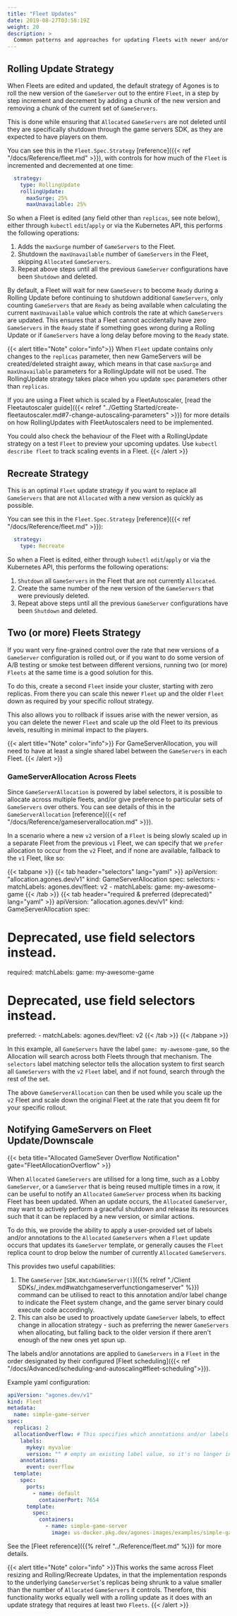 ```yaml
---
title: "Fleet Updates"
date: 2019-08-27T03:58:19Z
weight: 20
description: >
  Common patterns and approaches for updating Fleets with newer and/or different versions of your `GameServer` configuration.
---
```


## Rolling Update Strategy

When Fleets are edited and updated, the default strategy of Agones is to roll the new version of the `GameServer`
out to the entire `Fleet`, in a step by step increment and decrement by adding a chunk of the new version and removing
a chunk of the current set of `GameServers`.

This is done while ensuring that `Allocated` `GameServers` are not deleted
until they are specifically shutdown through the game servers SDK, as they are expected to have players on them.

You can see this in the `Fleet.Spec.Strategy` [reference]({{< ref "/docs/Reference/fleet.md" >}}), with controls for how
much of the `Fleet` is  incremented and decremented at one time:

```yaml
  strategy:
    type: RollingUpdate
    rollingUpdate:
      maxSurge: 25%
      maxUnavailable: 25%
```

So when a Fleet is edited (any field other than `replicas`, see note below), either through `kubectl` `edit`/`apply` or via the Kubernetes API, this performs the following operations:

1. Adds the `maxSurge` number of `GameServers` to the Fleet.
1. Shutdown the `maxUnavailable` number of `GameServers` in the Fleet, skipping `Allocated` `GameServers`.
1. Repeat above steps until all the previous `GameServer` configurations have been `Shutdown` and deleted.

By default, a Fleet will wait for new `GameSevers` to become `Ready` during a Rolling Update before continuing to shutdown additional `GameServers`, only counting `GameServers` that are `Ready` as being available when calculating the current `maxUnavailable` value which controls the rate at which `GameServers` are updated.
This ensures that a Fleet cannot accidentally have zero `GameServers` in the `Ready` state if something goes wrong during a Rolling Update or if `GameServers` have a long delay before moving to the `Ready` state.

{{< alert title="Note" color="info">}}
When `Fleet` update contains only changes to the `replicas` parameter, then new GameServers will be created/deleted straight away,
which means in that case `maxSurge` and `maxUnavailable` parameters for a RollingUpdate will not be used.
The RollingUpdate strategy takes place when you update `spec` parameters other than `replicas`.

If you are using a Fleet which is scaled by a FleetAutoscaler, [read the Fleetautoscaler guide]({{< relref "../Getting Started/create-fleetautoscaler.md#7-change-autoscaling-parameters" >}}) for more details on how RollingUpdates with FleetAutoscalers need to be implemented.

You could also check the behaviour of the Fleet with a RollingUpdate strategy on a test `Fleet` to preview your upcoming updates.
Use `kubectl describe fleet` to track scaling events in a Fleet.
{{< /alert >}}

## Recreate Strategy

This is an optimal `Fleet` update strategy if you want to replace all `GameServers` that are not `Allocated`
with a new version as quickly as possible.

You can see this in the `Fleet.Spec.Strategy` [reference]({{< ref "/docs/Reference/fleet.md" >}}):

```yaml
  strategy:
    type: Recreate
```

So when a Fleet is edited, either through `kubectl` `edit`/`apply` or via the Kubernetes API, this performs the following operations:

1. `Shutdown` all `GameServers` in the Fleet that are not currently `Allocated`.
1. Create the same number of the new version of the `GameServers` that were previously deleted.
1. Repeat above steps until all the previous `GameServer` configurations have been `Shutdown` and deleted.

## Two (or more) Fleets Strategy

If you want very fine-grained control over the rate that new versions of a `GameServer` configuration is rolled out, or
if you want to do some version of A/B testing or smoke test between different versions, running two (or more) `Fleets` at the same time is a
good solution for this.

To do this, create a second `Fleet` inside your cluster, starting with zero replicas. From there you can scale this newer `Fleet`
up and the older `Fleet` down as required by your specific rollout strategy.

This also allows you to rollback if issues arise with the newer version, as you can delete the newer `Fleet`
and scale up the old Fleet to its previous levels, resulting in minimal impact to the players.

{{< alert title="Note" color="info">}}
For GameServerAllocation, you will need to have at least a single shared label between the `GameServers` in each
Fleet.
{{< /alert >}}

### GameServerAllocation Across Fleets

Since `GameServerAllocation` is powered by label selectors, it is possible to allocate across multiple fleets, and/or
give preference to particular sets of `GameServers` over others. You can see details of this in
the `GameServerAllocation` [reference]({{< ref "/docs/Reference/gameserverallocation.md" >}}).

In a scenario where a new `v2` version of a `Fleet` is being slowly scaled up in a separate Fleet from the previous `v1`
Fleet, we can specify that we `prefer` allocation to occur from the `v2` Fleet, and if none are available, fallback to
the `v1` Fleet, like so:


{{< tabpane >}}
  {{< tab header="selectors" lang="yaml" >}}
apiVersion: "allocation.agones.dev/v1"
kind: GameServerAllocation
spec:
  selectors:
    - matchLabels:
        agones.dev/fleet: v2
    - matchLabels:
        game: my-awesome-game
  {{< /tab >}}
  {{< tab header="required & preferred (deprecated)" lang="yaml" >}}
apiVersion: "allocation.agones.dev/v1"
kind: GameServerAllocation
spec:
  # Deprecated, use field selectors instead.
  required:
    matchLabels:
      game: my-awesome-game
  # Deprecated, use field selectors instead.
  preferred:
    - matchLabels:
        agones.dev/fleet: v2
  {{< /tab >}}
{{< /tabpane >}}

In this example, all `GameServers` have the label `game: my-awesome-game`, so the Allocation will search across both
Fleets through that mechanism. The `selectors` label matching selector tells the allocation system to first search
all `GameServers` with the `v2` `Fleet` label, and if not found, search through the rest of the set.

The above `GameServerAllocation` can then be used while you scale up the `v2` Fleet and scale down the original Fleet at
the rate that you deem fit for your specific rollout.

## Notifying GameServers on Fleet Update/Downscale


{{< beta title="Allocated GameSever Overflow Notification" gate="FleetAllocationOverflow" >}}

When `Allocated` `GameServers` are utilised for a long time, such as a Lobby `GameServer`,
or a `GameServer` that is being reused multiple times in a row, it can be useful
to notify an `Allocated` `GameServer` process when its backing Fleet has been updated.
When an update occurs, the `Allocated` `GameServer`, may want to actively perform a graceful shutdown and release its
resources such that it can be replaced by a new version, or similar actions.

To do this, we provide the ability to apply a user-provided set of labels and/or annotations to the `Allocated`
`GameServers` when a `Fleet` update occurs that updates its `GameServer` template, or generally
causes the `Fleet` replica count to drop below the number of currently `Allocated` `GameServers`.

This provides two useful capabilities:

1. The `GameServer` [`SDK.WatchGameServer()`]({{% relref "./Client SDKs/_index.md#watchgameserverfunctiongameserver" %}})
   command can be utilised to react to this annotation and/or label change to
   indicate the Fleet system change, and the game server binary could execute code accordingly.
2. This can also be used to proactively update `GameServer` labels, to effect change in allocation strategy - such as
   preferring the newer `GameServers` when allocating, but falling back to the older version if there aren't enough
   of the new ones yet spun up.

The labels and/or annotations are applied to `GameServers` in a `Fleet` in the order designated by their configured [Fleet scheduling]({{< ref "/docs/Advanced/scheduling-and-autoscaling#fleet-scheduling">}}).

Example yaml configuration:

```yaml
apiVersion: "agones.dev/v1"
kind: Fleet
metadata:
  name: simple-game-server
spec:
  replicas: 2
  allocationOverflow: # This specifies which annotations and/or labels are applied
    labels:
      mykey: myvalue
      version: "" # empty an existing label value, so it's no longer in the allocation selection
    annotations:
      event: overflow
  template:
    spec:
      ports:
        - name: default
          containerPort: 7654
      template:
        spec:
          containers:
            - name: simple-game-server
              image: us-docker.pkg.dev/agones-images/examples/simple-game-server:0.25
```

See the [Fleet reference]({{% relref "../Reference/fleet.md" %}}) for more details.


<!-- This is the only way I could get the alert to work in a feature code -->
{{< alert title="Note" color="info" >}}This works the same across Fleet resizing and Rolling/Recreate Updates, in that the implementation responds to the
underlying `GameServerSet`'s replicas being shrunk to a value smaller than the number of `Allocated`
`GameServers` it controls. Therefore, this functionality works equally well with a rolling update as it does with an
update strategy that requires at least two `Fleets`.
{{< /alert >}}
